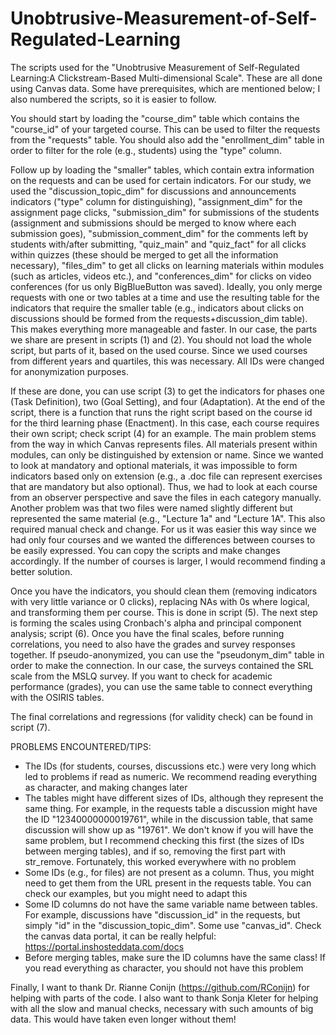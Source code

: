 # Unobtrusive-Measurement-of-Self-Regulated-Learning
The scripts used for the "Unobtrusive Measurement of Self-Regulated Learning:A Clickstream-Based Multi-dimensional Scale". These are all done using Canvas data. Some have prerequisites, which are mentioned below; I also numbered the scripts, so it is easier to follow.

You should start by loading the "course_dim" table which contains the "course_id" of your targeted course. This can be used to filter the requests from the "requests" table. You should also add the "enrollment_dim" table in order to filter for the role (e.g., students) using the "type" column. 

Follow up by loading the "smaller" tables, which contain extra information on the requests and can be used for certain indicators. For our study, we used the "discussion_topic_dim" for discussions and announcements indicators ("type" column for distinguishing), "assignment_dim" for the assignment page clicks, "submission_dim" for submissions of the students (assignment and submissions should be merged to know where each submission goes), "submission_comment_dim" for the comments left by students with/after submitting, "quiz_main" and "quiz_fact" for all clicks within quizzes (these should be merged to get all the information necessary), "files_dim" to get all clicks on learning materials within modules (such as articles, videos etc.), and "conferences_dim" for clicks on video conferences (for us only BigBlueButton was saved). Ideally, you only merge requests with one or two tables at a time and use the resulting table for the indicators that require the smaller table (e.g., indicators about clicks on discussions should be formed from the requests+discussion_dim table). This makes everything more manageable and faster. In our case, the parts we share are present in scripts (1) and (2).
You should not load the whole script, but parts of it, based on the used course. Since we used courses from different years and quartiles, this was necessary. All IDs were changed for anonymization purposes.

If these are done, you can use script (3) to get the indicators for phases one (Task Definition), two (Goal Setting), and four (Adaptation). At the end of the script, there is a function that runs the right script based on the course id for the third learning phase (Enactment). In this case, each course requires their own script; check script (4) for an example. The main problem stems from the way in which Canvas represents files. All materials present within modules, can only be distinguished by extension or name. Since we wanted to look at mandatory and optional materials, it was impossible to form indicators based only on extension (e.g., a .doc file can represent exercises that are mandatory but also optional). Thus, we had to look at each course from an observer perspective and save the files in each category manually. Another problem was that two files were named slightly different but represented the same material (e.g., "Lecture 1a" and "Lecture 1A". This also required manual check and change. For us it was easier this way since we had only four courses and we wanted the differences between courses to be easily expressed. You can copy the scripts and make changes accordingly. If the number of courses is larger, I would recommend finding a better solution. 

Once you have the indicators, you should clean them (removing indicators with very little variance or 0 clicks), replacing NAs with 0s where logical, and transforming them per course. This is done in script (5). The next step is forming the scales using Cronbach's alpha and principal component analysis; script (6). Once you have the final scales, before running correlations, you need to also have the grades and survey responses together. If pseudo-anonymized, you can use the "pseudonym_dim" table in order to make the connection. In our case, the surveys contained the SRL scale from the MSLQ survey. If you want to check for academic performance (grades), you can use the same table to connect everything with the OSIRIS tables. 

The final correlations and regressions (for validity check) can be found in script (7).


PROBLEMS ENCOUNTERED/TIPS: 
- The IDs (for students, courses, discussions etc.) were very long which led to problems if read as numeric. We recommend reading everything as character, and making changes later
- The tables might have different sizes of IDs, although they represent the same thing. For example, in the requests table a discussion might have the ID "12340000000019761", while in the discussion table, that same discussion will show up as "19761". We don't know if you will have the same problem, but I recommend checking this first (the sizes of IDs between merging tables), and if so, removing the first part with str_remove. Fortunately, this worked everywhere with no problem
- Some IDs (e.g., for files) are not present as a column. Thus, you might need to get them from the URL present in the requests table. You can check our examples, but you might need to adapt this
- Some ID columns do not have the same variable name between tables. For example, discussions have "discussion_id" in the requests, but simply "id" in the "discussion_topic_dim". Some use "canvas_id". Check the canvas data portal, it can be really helpful: https://portal.inshosteddata.com/docs 
- Before merging tables, make sure the ID columns have the same class! If you read everything as character, you should not have this problem


Finally, I want to thank Dr. Rianne Conijn (https://github.com/RConijn) for helping with parts of the code. I also want to thank Sonja Kleter for helping with all the slow and manual checks, necessary with such amounts of big data. This would have taken even longer without them!